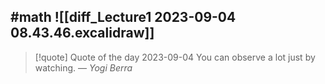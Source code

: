 #math
![[diff_Lecture1 2023-09-04 08.43.46.excalidraw]]
---
>[!quote] Quote of the day 2023-09-04
> You can observe a lot just by watching.
> — <cite>Yogi Berra</cite>